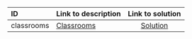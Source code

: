 | ID | Link to description | Link to solution |
|:---|:---|:---:|
| classrooms | [Classrooms](https://open.kattis.com/problems/classrooms) | [Solution](https://github.com/versenyi98/leetcode-solutions/tree/main/solutions/Classrooms)|
